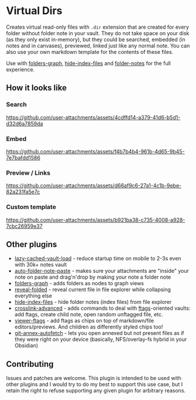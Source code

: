 # Virtual Dirs

Creates virtual read-only files with `.dir` extension that are created for every folder without folder note in your vault. They do not take space on your disk (as they only exist in-memory), but they could be searched, embedded (in notes and in canvases), previewed, linked just like any normal note. You can also use your own markdown template for the contents of these files.

Use with [folders-graph](https://github.com/d7sd6u/obsidian-folders-graph), [hide-index-files](https://github.com/d7sd6u/obsidian-hide-index-files) and [folder-notes](https://github.com/LostPaul/obsidian-folder-notes) for the full experience.

## How it looks like


### Search

https://github.com/user-attachments/assets/4cdffd14-a379-41d6-b5d1-d32d6a7859da

### Embed

https://github.com/user-attachments/assets/f4b7b4b4-961b-4d65-9b45-7e7bafdd1586

### Preview / Links

https://github.com/user-attachments/assets/d66af9c6-27a1-4c1b-9ebe-82a231fa5e7c

### Custom template

https://github.com/user-attachments/assets/b921ba38-c735-4008-a928-7cbc26959e37

## Other plugins

- [lazy-cached-vault-load](https://github.com/d7sd6u/obsidian-lazy-cached-vault-load) - reduce startup time on mobile to 2-3s even with 30k+ notes vault
- [auto-folder-note-paste](https://github.com/d7sd6u/obsidian-auto-folder-note-paste) - makes sure your attachments are "inside" your note on paste and drag'n'drop by making your note a folder note
- [folders-graph](https://github.com/d7sd6u/obsidian-folders-graph) - adds folders as nodes to graph views
- [reveal-folded](https://github.com/d7sd6u/obsidian-reveal-folded) - reveal current file in file explorer while collapsing everything else
- [hide-index-files](https://github.com/d7sd6u/obsidian-hide-index-files) - hide folder notes (index files) from file explorer
- [crosslink-advanced](https://github.com/d7sd6u/obsidian-crosslink-advanced) - adds commands to deal with [ftags](https://github.com/d7sd6u/obsidian-lazy-cached-vault-load?tab=readme-ov-file#wait-a-minute-what-are-folderindex-notes-what-are-ftags-what-do-you-mean-annexed)-oriented vaults: add ftags, create child note, open random unftagged file, etc.
- [viewer-ftags](https://github.com/d7sd6u/obsidian-viewer-ftags) - add ftags as chips on top of markdown/file editors/previews. And children as differently styled chips too!
- [git-annex-autofetch](https://github.com/d7sd6u/obsidian-git-annex-autofetch) - lets you open annexed but not present files as if they were right on your device (basically, NFS/overlay-fs hybrid in your Obsidian)

## Contributing

Issues and patches are welcome. This plugin is intended to be used with other plugins and I would try to do my best to support this use case, but I retain the right to refuse supporting any given plugin for arbitrary reasons.
